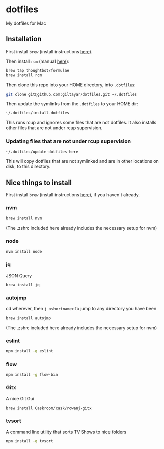 # dotfiles

My dotfiles for Mac

## Installation

First install `brew` (install instructions [here](http://brew.sh/)).

Then install `rcm` (manual [here](http://thoughtbot.github.io/rcm/rcm.7.html)):

```bash
brew tap thoughtbot/formulae
brew install rcm
```

Then clone this repo into your HOME directory, into `.dotfiles`:

```bash
git clone git@github.com:giltayar/dotfiles.git ~/.dotfiles
```

Then update the symlinks from the `.dotfiles` to your HOME dir:

```bash
~/.dotfiles/install-dotfiles
```

This runs rcup and ignores some files that are not dotfiles.
It also installs other files that are not under rcup supervision.

### Updating files that are not under rcup supervision

```bash
~/.dotfiles/update-dotfiles-here
```

This will copy dotfiles that are not symlinked and are in other locations on disk,
to this directory.

## Nice things to install

First install `brew` (install instructions [here](http://brew.sh/)), if you haven't already.

### nvm

```bash
brew install nvm
```

(The .zshrc included here already includes the necessary setup for nvm)

### node

```bash
nvm install node
```

### jq

JSON Query

```bash
brew install jq
```

### autojmp

cd wherever, then `j <shortname>` to jump to any directory you have been

```bash
brew install autojmp
```

(The .zshrc included here already includes the necessary setup for nvm)

### eslint

```bash
npm install -g eslint
```

### flow

```bash
npm install -g flow-bin
```

### Gitx

A nice Git Gui

```bash
brew install Caskroom/cask/rowanj-gitx
```

### tvsort

A command line utility that sorts TV Shows to nice folders

```bash
npm install -g tvsort
```
